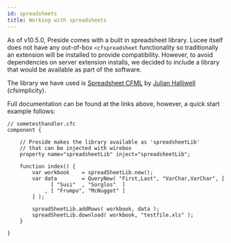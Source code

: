 ```yaml
---
id: spreadsheets
title: Working with spreadsheets
---
```


As of v10.5.0, Preside comes with a built in spreadsheet library. Lucee itself does not have any out-of-box `<cfspreadsheet` functionality so traditionally an extension will be installed to provide compatibility. However, to avoid dependencies on server extension installs, we decided to include a library that would be available as part of the software.

The library we have used is [Spreadsheet CFML](https://github.com/cfsimplicity/spreadsheet-cfml) by [Julian Halliwell](https://github.com/cfsimplicity) (cfsimplicity).

Full documentation can be found at the links above, however, a quick start example follows:

```luceescript
// sometesthandler.cfc
component {

    // Preside makes the library available as 'spreadsheetLib'
    // that can be injected with wirebox
    property name="spreadsheetLib" inject="spreadsheetLib";

    function index() {
        var workbook    = spreadSheetLib.new();
        var data        = QueryNew( "First,Last", "VarChar,VarChar", [
              [ "Susi"  , "Sorglos"  ]
            , [ "Frumpo", "McNugget" ]
        ] );

        spreadSheetLib.addRows( workbook, data );
        spreadSheetLib.download( workbook, "testfile.xls" );
    }

}
```
